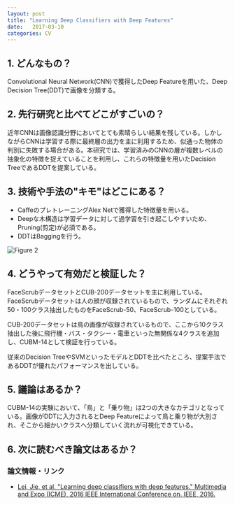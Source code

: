 ```yaml
---
layout: post
title: "Learning Deep Classifiers with Deep Features"
date:   2017-03-10
categories: CV
---
```


## 1. どんなもの？

Convolutional Neural Network(CNN)で獲得したDeep Featureを用いた、Deep Decision Tree(DDT)で画像を分類する。

## 2. 先行研究と比べてどこがすごいの？

近年CNNは画像認識分野においてとても素晴らしい結果を残している。しかしながらCNNは学習する際に最終層の出力を主に利用するため、似通った物体の判別に失敗する場合がある。本研究では、学習済みのCNNの層が複数レベルの抽象化の特徴を捉えていることを利用し、これらの特徴量を用いたDecision TreeであるDDTを提案している。

## 3. 技術や手法の"キモ"はどこにある？

* CaffeのプレトレーニングAlex Netで獲得した特徴量を用いる。
* Deepな木構造は学習データに対して過学習を引き起こしやすいため、Pruning(剪定)が必須である。
* DDTはBaggingを行う。

![Figure 2](https://raw.githubusercontent.com/shunk031/paper-survey/master/images/CV/Learning_Deep_Classifiers_with_Deep_Features/figure2.png)

## 4. どうやって有効だと検証した？

FaceScrubデータセットとCUB-200データセットを主に利用している。FaceScrubデータセットは人の顔が収録されているもので、ランダムにそれぞれ50・100クラス抽出したものをFaceScrub-50、FaceScrub-100としている。

CUB-200データセットは鳥の画像が収録されているもので、ここから10クラス抽出した後に飛行機・バス・タクシー・電車といった無関係な4クラスを追加し、CUBM-14として検証を行っている。

従来のDecision TreeやSVMといったモデルとDDTを比べたところ、提案手法であるDDTが優れたパフォーマンスを出している。

## 5. 議論はあるか？

CUBM-14の実験において、「鳥」と「乗り物」は2つの大きなカテゴリとなっている。画像がDDTに入力されるとDeep Featureによって鳥と乗り物が大別され、そこから細かいクラスへ分類していく流れが可視化できている。

## 6. 次に読むべき論文はあるか？

### 論文情報・リンク

* [Lei, Jie, et al. "Learning deep classifiers with deep features." Multimedia and Expo (ICME), 2016 IEEE International Conference on. IEEE, 2016.](http://ieeexplore.ieee.org/abstract/document/7552910/)
